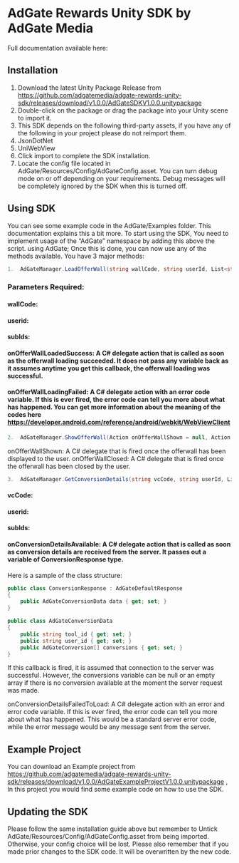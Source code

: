 # AdGate Rewards Unity SDK by AdGate Media 
Full documentation available here:
## Installation
1.	 Download the latest Unity Package Release from https://github.com/adgatemedia/adgate-rewards-unity-sdk/releases/download/v1.0.0/AdGateSDKV1.0.0.unitypackage
2.	 Double-click on the package or drag the package into your Unity scene to import it.
3.	This SDK depends on the following third-party assets, if you have any of the following in your project please do not reimport them.
1.	JsonDotNet
2.	UniWebView
6. Click import to complete the SDK installation.
7. Locate the config file located in AdGate/Resources/Config/AdGateConfig.asset. You can turn debug mode on or off depending on your requirements. Debug messages will be completely ignored by the SDK when this is turned off.
## Using SDK
You can see some example code in the AdGate/Examples folder. This documentation explains this a bit more. 
To start using the SDK, You need to implement usage of the “AdGate” namespace by adding this above the script.
using AdGate;
Once this is done, you can now use any of the methods available. 
You have 3 major methods:
``` c#
1.	AdGateManager.LoadOfferWall(string wallCode, string userId, List<string> subIds = null, Action onOfferWallLoadedSuccess = null, Action<int> onOfferWallLoadingFailed = null);
```
### Parameters Required:
#### wallCode:
#### userid:
#### subIds:
#### onOfferWallLoadedSuccess: A C# delegate action that is called as soon as the offerwall loading succeeded. It does not pass any variable back as it assumes anytime you get this callback, the offerwall loading was successful.
#### onOfferWallLoadingFailed: A C# delegate action with an error code variable. If this is ever fired, the error code can tell you more about what has happened. You can get more information about the meaning of the codes here https://developer.android.com/reference/android/webkit/WebViewClient 
``` c#
2.	AdGateManager.ShowOfferWall(Action onOfferWallShown = null, Action onOfferWallClosed = null);
```
onOfferWallShown: A C# delegate that is fired once the offerwall has been displayed to the user.
onOfferWallClosed: A C# delegate that is fired once the offerwall has been closed by the user.
``` c#
3.	AdGateManager.GetConversionDetails(string vcCode, string userId, List<string> subIds = null, Action<ConversionResponse> onConversionDetailsAvailable = null, Action<string, int> onConversionDetailsFailedToLoad = null);
```
#### vcCode:
#### userid:
#### subIds:
#### onConversionDetailsAvailable: A C# delegate action that is called as soon as conversion details are received from the server. It passes out a variable of ConversionResponse type. 
Here is a sample of the class structure:

``` c#
public class ConversionResponse : AdGateDefaultResponse
{
    public AdGateConversionData data { get; set; }
}

public class AdGateConversionData
{
    public string tool_id { get; set; }
    public string user_id { get; set; }
    public AdGateConversion[] conversions { get; set; }
}
```
If this callback is fired, it is assumed that connection to the server was successful. However, the conversions variable can be null or an empty array if there is no conversion available at the moment the server request was made.

onConversionDetailsFailedToLoad: A C# delegate action with an error and error code variable. If this is ever fired, the error code can tell you more about what has happened. This would be a standard server error code, while the error message would be any message sent from the server.
## Example Project
You can download an Example project from https://github.com/adgatemedia/adgate-rewards-unity-sdk/releases/download/v1.0.0/AdGateExampleProjectV1.0.0.unitypackage , In this project you would find some example code on how to use the SDK. 

## Updating the SDK
Please follow the same installation guide above but remember to Untick AdGate/Resources/Config/AdGateConfig.asset from being imported. Otherwise, your config choice will be lost.
Please also remember that if you made prior changes to the SDK code. It will be overwritten by the new code. 
